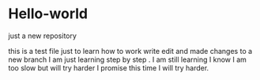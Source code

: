 # Hello-world
just a new repository


this is a test file just to learn how to work write edit and made changes to a new branch 
I am just learning step by step .
   I am still learning I know I am too slow but will try harder I promise this time I will try harder.